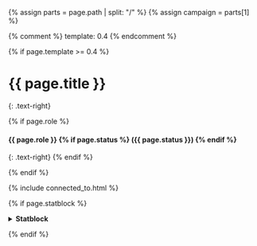 {% assign parts = page.path | split: "/" %}
{% assign campaign = parts[1] %}

<script>
{% if campaign == "Book_01" %}
jtd.setTheme("unsettled")
{% elsif campaign == "Book_02"%}
jtd.setTheme("charged")
{% endif %}
</script>

{% comment %} template: 0.4 {% endcomment %}

{% if page.template >= 0.4 %}

# {{ page.title }}
{: .text-right}

{% if page.role %}
#### **{{ page.role }}** {% if page.status %} ({{ page.status }}) {% endif %}
{: .text-right}
{% endif %}

{% endif %}

{% include connected_to.html %}

{% if page.statblock %} 

<details close markdown="block">
  <summary id="index">
    <b>Statblock</b><br> 
  </summary>
{: .text-delta}
{{ page.hp }} HP, {{ page.armour }} Armour, {{ page.str }} STR, {{ page.dex }} DEX, {{ page.wil }} WIL, {{ page.at }}
{: .fs-3 }
{% for sec in page.details %}
{{ sec }} <br> {% endfor %}
{: .fs-3 }
</details>

{% endif %}
